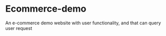 # Ecommerce-demo
An e-commerce demo website with user functionality, and that can query user request
